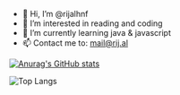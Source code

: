 - 👋 Hi, I’m @rijalhnf
- 👀 I’m interested in reading and coding
- 🌱 I’m currently learning java & javascript
- 📫 Contact me to: mail@rij.al


[![Anurag's GitHub stats](https://github-readme-stats.vercel.app/api?username=rijalhnf)](https://github.com/rijalhnf/github-readme-stats)

![Top Langs](https://github-readme-stats.vercel.app/api/top-langs/?username=rijalhnf&layout=compact)


<!---
rijalhnf/rijalhnf is a ✨ special ✨ repository because its `README.md` (this file) appears on your GitHub profile.
You can click the Preview link to take a look at your changes.
--->
